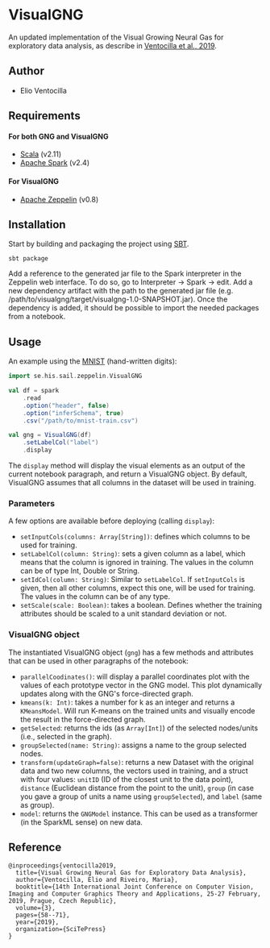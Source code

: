 # VisualGNG
An updated implementation of the Visual Growing Neural Gas for exploratory data analysis, as describe in  [Ventocilla et al., 2019](https://www.scitepress.org/PublicationsDetail.aspx?ID=la6GQgbV48M=&t=1).


## Author
- Elio Ventocilla


## Requirements
#### For both GNG and VisualGNG
- [Scala](https://www.scala-lang.org/) (v2.11)
- [Apache Spark](http://spark.apache.org/) (v2.4)


#### For VisualGNG
- [Apache Zeppelin](https://zeppelin.apache.org/) (v0.8)


## Installation
Start by building and packaging the project using [SBT](https://www.scala-sbt.org/).
```
sbt package
```
Add a reference to the generated jar file to the Spark interpreter in the Zeppelin web interface. To do so, go to Interpreter -> Spark -> edit. Add a new dependency artifact with the path to the generated jar file (e.g. /path/to/visualgng/target/visualgng-1.0-SNAPSHOT.jar). Once the dependency is added, it should be possible to import the needed packages from a notebook.


## Usage
An example using the [MNIST](http://yann.lecun.com/exdb/mnist/) (hand-written digits):

```scala
import se.his.sail.zeppelin.VisualGNG

val df = spark
    .read
    .option("header", false)
    .option("inferSchema", true)
    .csv("/path/to/mnist-train.csv")

val gng = VisualGNG(df)
    .setLabelCol("label")
    .display
```

The `display` method will display the visual elements as an output of the current notebook paragraph, and return a VisualGNG object. By default, VisualGNG assumes that all columns in the dataset will be used in training.

### Parameters
A few options are available before deploying (calling `display`):
- `setInputCols(columns: Array[String])`: defines which columns to be used for training.
- `setLabelCol(column: String)`: sets a given column as a label, which means that the column is ignored in training. The values in the column can be of type Int, Double or String.  
- `setIdCol(column: String)`: Similar to `setLabelCol`. If `setInputCols` is given, then all other columns, expect this one, will be used for training. The values in the column can be of any type.
- `setScale(scale: Boolean)`: takes a boolean. Defines whether the training attributes should be scaled to a unit standard deviation or not.


### VisualGNG object
The instantiated VisualGNG object (`gng`) has a few methods and attributes that can be used in other paragraphs of the notebook:

- `parallelCoodinates()`: will display a parallel coordinates plot with the values of each prototype vector in the GNG model. This plot dynamically updates along with the GNG's force-directed graph.
- `kmeans(k: Int)`: takes a number for k as an integer and returns a `KMeansModel`. Will run K-means on the trained units and visually encode the result in the force-directed graph.
- `getSelected`: returns the ids (as `Array[Int]`) of the selected nodes/units (i.e., selected in the graph).
- `groupSelected(name: String)`: assigns a name to the group selected nodes.
- `transform(updateGraph=false)`: returns a new Dataset with the original data and two new columns, the vectors used in training, and a struct with four values: `unitID` (ID of the closest unit to the data point), `distance` (Euclidean distance from the point to the unit), `group` (in case you gave a group of units a name using `groupSelected`), and `label` (same as group).
- `model`: returns the `GNGModel` instance. This can be used as a transformer (in the SparkML sense) on new data.


## Reference
```
@inproceedings{ventocilla2019,
  title={Visual Growing Neural Gas for Exploratory Data Analysis},
  author={Ventocilla, Elio and Riveiro, Maria},
  booktitle={14th International Joint Conference on Computer Vision, Imaging and Computer Graphics Theory and Applications, 25-27 February, 2019, Prague, Czech Republic},
  volume={3},
  pages={58--71},
  year={2019},
  organization={SciTePress}
}
```
